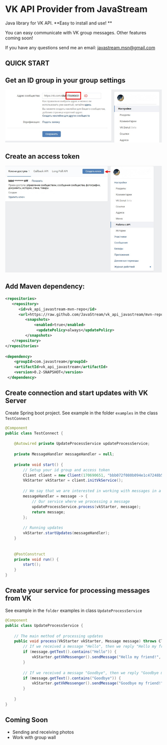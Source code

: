 # VK API Provider from JavaStream
Java library for VK API. **Easy to install and use! ** 

You can easy communicate with VK group messages. Other features coming soon!

If you have any questions send me an email: javastream.msn@gmail.com

QUICK START
------------

## Get an ID group in your group settings
![Screenshot](screen_1.jpg)

## Create an access token 
![Screenshot](screen_2.jpg)

## Add Maven dependency:
```xml
<repositories>
   <repository>
      <id>vk_api_javastream-mvn-repo</id>
	  <url>https://raw.github.com/JavaStream/vk_api_javastream/mvn-repo/</url>
		 <snapshots>
		     <enabled>true</enabled>
			  <updatePolicy>always</updatePolicy>
		 </snapshots>
   </repository>
</repositories>

<dependency>
    <groupId>com.javastream</groupId>
    <artifactId>vk_api_javastream</artifactId>
    <version>0.2-SNAPSHOT</version>
 </dependency>
  ```

## Create connection and start updates with VK Server
Create Spring boot project. See example in the folder `examples` in the class `TestConnect`
```java
@Component
public class TestConnect {

    @Autowired private UpdateProcessService updateProcessService;

    private MessageHandler messageHandler = null;

    private void start() {
        // Setup your id group and access token
        Client client = new Client(170690651, "bbb072f080b094e1c47248b5c694187497714f55e6296e35c253833cb0266316847d0b6273500aefb6fff");
        VkStarter vkStarter = client.initVkService();

        // We say that we are interested in working with messages in a group
        messageHandler = message -> {
            // Our service where we processing a message 
            updateProcessService.process(vkStarter, message);
            return message;
        };

        // Running updates
        vkStarter.startUpdates(messageHandler);
    }


    @PostConstruct
    private void run() {
        start();
    }
}
```

## Create your service for processing messages from VK
See example in the `folder` examples in class `UpdateProcessService`
```java
@Component
public class UpdateProcessService {

    // The main method of processing updates
    public void process(VkStarter vkStarter, Message message) throws ClientException {
        // If we received a message "Hello", then we reply "Hello my friend!"
        if (message.getText().contains("Hello")) {
            vkStarter.getVkMessenger().sendMessage("Hello my friend!", message);
        }

        // If we received a message "Goodbye", then we reply "Goodbye my friend!"
        if (message.getText().contains("Goodbye")) {
            vkStarter.getVkMessenger().sendMessage("Goodbye my friend!", message);        }
        }
       
    }
}
```

## Coming Soon
- Sending and receiving photos
- Work with group wall